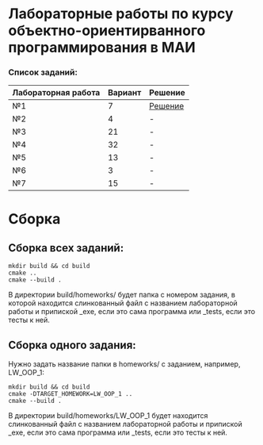 # Лабораторные работы по курсу объектно-ориентирванного программирования в МАИ

### Список заданий:
Лабораторная работа | Вариант | Решение |
--- | --- | ---
№1 | 7 | [Решение](homeworks/LW_OOP_1/) |
№2 | 4 | - |
№3 | 21 | - |
№4 | 32 | - |
№5 | 13 | - |
№6 | 3 | - |
№7 | 15 | - |

# Сборка

## Сборка всех заданий:
```
mkdir build && cd build
cmake ..
cmake --build .
```
В директории build/homeworks/ будет папка с номером задания, в которой находится слинкованный файл с названием лабораторной работы и припиской _exe, если это сама программа или _tests, если это тесты к ней.

## Сборка одного задания:
Нужно задать название папки в homeworks/ с заданием, например, LW_OOP_1:
```
mkdir build && cd build
cmake -DTARGET_HOMEWORK=LW_OOP_1 ..
cmake --build .
```
В директории build/homeworks/LW_OOP_1 будет находится слинкованный файл с названием лабораторной работы и припиской _exe, если это сама программа или _tests, если это тесты к ней.
